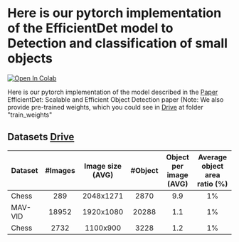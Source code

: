 # Here is our pytorch implementation of the EfficientDet model to Detection and classification of small objects



<a href="https://colab.research.google.com/drive/1F-iGXFB5HqrGG_5dBPtXkOAZebiEnzkf?usp=sharing">
  <img src="https://colab.research.google.com/assets/colab-badge.svg" alt="Open In Colab"/>
</a>

Here is our pytorch implementation of the model described in the [Paper](https://openaccess.thecvf.com/content_CVPR_2020/papers/Tan_EfficientDet_Scalable_and_Efficient_Object_Detection_CVPR_2020_paper.pdf)
 EfficientDet: Scalable and Efficient Object Detection paper (Note: We also provide pre-trained weights, which you could see in [Drive](https://drive.google.com/drive/folders/1tyaq0c_YesoNot4c8n9M4uh89Njz7Sv_?usp=sharing)  at folder "train_weights"

## Datasets [Drive](https://drive.google.com/drive/folders/1tyaq0c_YesoNot4c8n9M4uh89Njz7Sv_?usp=sharing)


| Dataset          | #Images   | Image size (AVG) |    #Object     |    Object per image (AVG)  | Average object area ratio (%) |
|------------------|:---------:|:----------------:|:--------------:|:--------------------------:|:-----------------------------:|
| Chess            |    289    |     2048x1271    |     2870       | 9.9                        |           1%                  |
| MAV-VID          |    18952  |     1920x1080    |     20288      | 1.1                        |           1%                  |
| Chess            |    2732   |     1100x900     |     3228       | 1.2                        |           1%                  |
